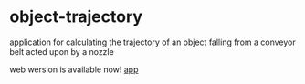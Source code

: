 # object-trajectory
application for calculating the trajectory of an object falling from a conveyor belt acted upon by a nozzle

web wersion is available now!
[app](object-trajectory.pages.dev)
